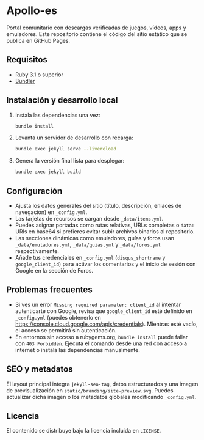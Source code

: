 # Apollo-es

Portal comunitario con descargas verificadas de juegos, vídeos, apps y emuladores. Este repositorio contiene el código del sitio estático que se publica en GitHub Pages.

## Requisitos

- Ruby 3.1 o superior
- [Bundler](https://bundler.io/)

## Instalación y desarrollo local

1. Instala las dependencias una vez:
   ```bash
   bundle install
   ```
2. Levanta un servidor de desarrollo con recarga:
   ```bash
   bundle exec jekyll serve --livereload
   ```
3. Genera la versión final lista para desplegar:
   ```bash
   bundle exec jekyll build
   ```

## Configuración

- Ajusta los datos generales del sitio (título, descripción, enlaces de navegación) en `_config.yml`.
- Las tarjetas de recursos se cargan desde `_data/items.yml`.
- Puedes asignar portadas como rutas relativas, URLs completas o `data:` URIs en base64 si prefieres evitar subir archivos binarios al repositorio.
- Las secciones dinámicas como emuladores, guías y foros usan `_data/emuladores.yml`, `_data/guias.yml` y `_data/foros.yml` respectivamente.
- Añade tus credenciales en `_config.yml` (`disqus_shortname` y `google_client_id`) para activar los comentarios y el inicio de sesión con Google en la sección de Foros.

## Problemas frecuentes

- Si ves un error `Missing required parameter: client_id` al intentar autenticarte con Google, revisa que `google_client_id` esté definido en `_config.yml` (puedes obtenerlo en <https://console.cloud.google.com/apis/credentials>). Mientras esté vacío, el acceso se permitirá sin autenticación.
- En entornos sin acceso a rubygems.org, `bundle install` puede fallar con `403 Forbidden`. Ejecuta el comando desde una red con acceso a internet o instala las dependencias manualmente.

## SEO y metadatos

El layout principal integra `jekyll-seo-tag`, datos estructurados y una imagen de previsualización en `static/branding/site-preview.svg`. Puedes actualizar dicha imagen o los metadatos globales modificando `_config.yml`.

## Licencia

El contenido se distribuye bajo la licencia incluida en `LICENSE`.
